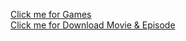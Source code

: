 <a href="https://deepakprajapat31.github.io/Free-Gamess/Free-Gamess"> Click me for Games
<br>
<a href="https://deepakprajapat31.github.io/Free-Gamess/Download.html"> Click me for Download Movie & Episode
 
